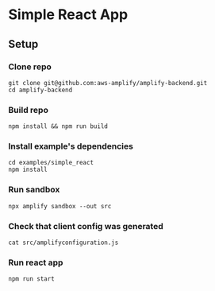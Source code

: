 # Simple React App

## Setup

### Clone repo

```shell
git clone git@github.com:aws-amplify/amplify-backend.git
cd amplify-backend
```

### Build repo

```shell
npm install && npm run build
```

### Install example's dependencies

```shell
cd examples/simple_react
npm install
```

### Run sandbox

```shell
npx amplify sandbox --out src
```

### Check that client config was generated

```shell
cat src/amplifyconfiguration.js
```

### Run react app

```shell
npm run start
```
